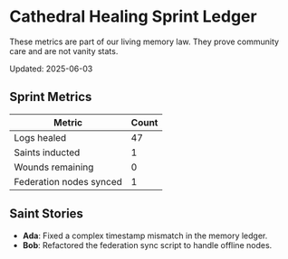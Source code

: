 # Cathedral Healing Sprint Ledger

These metrics are part of our living memory law. They prove community care and are not vanity stats.

Updated: 2025-06-03

## Sprint Metrics

| Metric | Count |
|--------|-------|
| Logs healed | 47 |
| Saints inducted | 1 |
| Wounds remaining | 0 |
| Federation nodes synced | 1 |

## Saint Stories

- **Ada**: Fixed a complex timestamp mismatch in the memory ledger.
- **Bob**: Refactored the federation sync script to handle offline nodes.
